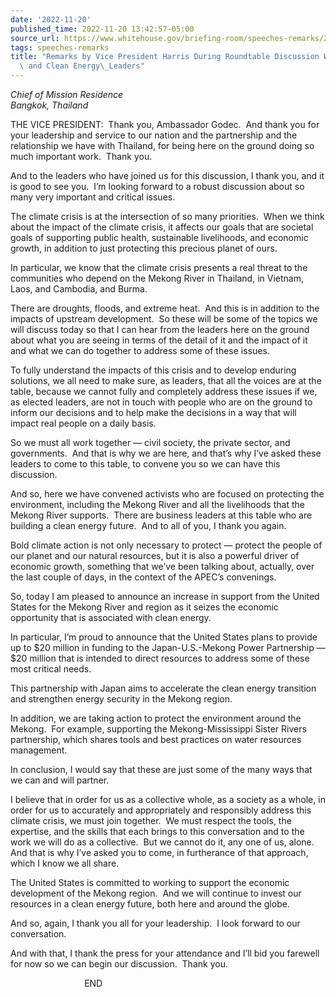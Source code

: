 ```yaml
---
date: '2022-11-20'
published_time: 2022-11-20 13:42:57-05:00
source_url: https://www.whitehouse.gov/briefing-room/speeches-remarks/2022/11/20/remarks-by-vice-president-harris-during-roundtable-discussion-with-environmental-and-clean-energy-leaders/
tags: speeches-remarks
title: "Remarks by Vice President Harris During Roundtable Discussion With\_Environmental\
  \ and Clean Energy\_Leaders"
---
```

 
*Chief of Mission Residence  
*Bangkok, Thailand**

THE VICE PRESIDENT:  Thank you, Ambassador Godec.  And thank you for
your leadership and service to our nation and the partnership and the
relationship we have with Thailand, for being here on the ground doing
so much important work.  Thank you.  
  
And to the leaders who have joined us for this discussion, I thank you,
and it is good to see you.  I’m looking forward to a robust discussion
about so many very important and critical issues.  
  
The climate crisis is at the intersection of so many priorities.  When
we think about the impact of the climate crisis, it affects our goals
that are societal goals of supporting public health, sustainable
livelihoods, and economic growth, in addition to just protecting this
precious planet of ours.  
  
In particular, we know that the climate crisis presents a real threat to
the communities who depend on the Mekong River in Thailand, in Vietnam,
Laos, and Cambodia, and Burma.  
  
There are droughts, floods, and extreme heat.  And this is in addition
to the impacts of upstream development.  So these will be some of the
topics we will discuss today so that I can hear from the leaders here on
the ground about what you are seeing in terms of the detail of it and
the impact of it and what we can do together to address some of these
issues.  
  
To fully understand the impacts of this crisis and to develop enduring
solutions, we all need to make sure, as leaders, that all the voices are
at the table, because we cannot fully and completely address these
issues if we, as elected leaders, are not in touch with people who are
on the ground to inform our decisions and to help make the decisions in
a way that will impact real people on a daily basis.  
  
So we must all work together — civil society, the private sector, and
governments.  And that is why we are here, and that’s why I’ve asked
these leaders to come to this table, to convene you so we can have this
discussion.  
  
And so, here we have convened activists who are focused on protecting
the environment, including the Mekong River and all the livelihoods that
the Mekong River supports.  There are business leaders at this table who
are building a clean energy future.  And to all of you, I thank you
again.  
  
Bold climate action is not only necessary to protect — protect the
people of our planet and our natural resources, but it is also a
powerful driver of economic growth, something that we’ve been talking
about, actually, over the last couple of days, in the context of the
APEC’s convenings.  
  
So, today I am pleased to announce an increase in support from the
United States for the Mekong River and region as it seizes the economic
opportunity that is associated with clean energy.  
  
In particular, I’m proud to announce that the United States plans to
provide up to $20 million in funding to the Japan-U.S.-Mekong Power
Partnership — $20 million that is intended to direct resources to
address some of these most critical needs.   
  
This partnership with Japan aims to accelerate the clean energy
transition and strengthen energy security in the Mekong region.  
  
In addition, we are taking action to protect the environment around the
Mekong.  For example, supporting the Mekong-Mississippi Sister Rivers
partnership, which shares tools and best practices on water resources
management.  
  
In conclusion, I would say that these are just some of the many ways
that we can and will partner.  
  
I believe that in order for us as a collective whole, as a society as a
whole, in order for us to accurately and appropriately and responsibly
address this climate crisis, we must join together.  We must respect the
tools, the expertise, and the skills that each brings to this
conversation and to the work we will do as a collective.  But we cannot
do it, any one of us, alone.  And that is why I’ve asked you to come, in
furtherance of that approach, which I know we all share.  
  
The United States is committed to working to support the economic
development of the Mekong region.  And we will continue to invest our
resources in a clean energy future, both here and around the globe.  
  
And so, again, I thank you all for your leadership.  I look forward to
our conversation.  
  
And with that, I thank the press for your attendance and I’ll bid you
farewell for now so we can begin our discussion.  Thank you.  
  
                              END                  
  
